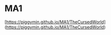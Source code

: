 # MA1
[https://piggymin.github.io/MA1/TheCursedWorld]
(https://piggymin.github.io/MA1/TheCursedWorld)
